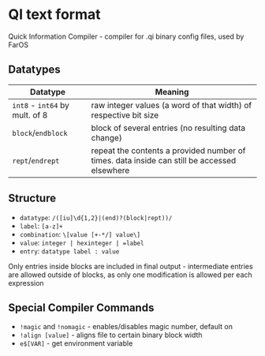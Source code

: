 # QI text format

Quick Information Compiler - compiler for .qi binary config files, used by FarOS

## Datatypes

| Datatype | Meaning |
| - | - |
| `int8` - `int64` by mult. of 8 | raw integer values (a word of that width) of respective bit size |
| `block`/`endblock` | block of several entries (no resulting data change) |
| `rept`/`endrept` | repeat the contents a provided number of times. data inside can still be accessed elsewhere |

## Structure

- `datatype`: `/([iu]\d{1,2}|(end)?(block|rept))/`
- `label`: `[a-z]+`
- `combination`: `\[value [+-*/] value\]`
- `value`: `integer | hexinteger | =label`
- `entry`: `datatype label : value`

Only entries inside blocks are included in final output - intermediate entries are allowed outside of blocks, as only one modification is allowed per each expression

## Special Compiler Commands

- `!magic` and `!nomagic` - enables/disables magic number, default on
- `!align [value]` - aligns file to certain binary block width
- `e$[VAR]` - get environment variable
